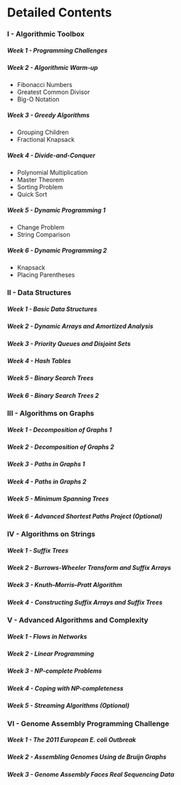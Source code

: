 # Detailed Contents

### I - Algorithmic Toolbox

##### Week 1 - Programming Challenges

##### Week 2 - Algorithmic Warm-up

- Fibonacci Numbers
- Greatest Common Divisor
- Big-O Notation

##### Week 3 - Greedy Algorithms

- Grouping Children
- Fractional Knapsack

##### Week 4 - Divide-and-Conquer

- Polynomial Multiplication
- Master Theorem
- Sorting Problem
- Quick Sort

##### Week 5 - Dynamic Programming 1

- Change Problem
- String Comparison

##### Week 6 - Dynamic Programming 2

- Knapsack
- Placing Parentheses

### II - Data Structures

##### Week 1 - Basic Data Structures
##### Week 2 - Dynamic Arrays and Amortized Analysis
##### Week 3 - Priority Queues and Disjoint Sets
##### Week 4 - Hash Tables
##### Week 5 - Binary Search Trees
##### Week 6 - Binary Search Trees 2

### III - Algorithms on Graphs

##### Week 1 - Decomposition of Graphs 1
##### Week 2 - Decomposition of Graphs 2
##### Week 3 - Paths in Graphs 1
##### Week 4 - Paths in Graphs 2
##### Week 5 - Minimum Spanning Trees
##### Week 6 - Advanced Shortest Paths Project (Optional)

### IV - Algorithms on Strings

##### Week 1 - Suffix Trees
##### Week 2 - Burrows-Wheeler Transform and Suffix Arrays
##### Week 3 - Knuth–Morris–Pratt Algorithm
##### Week 4 - Constructing Suffix Arrays and Suffix Trees

### V - Advanced Algorithms and Complexity

##### Week 1 - Flows in Networks
##### Week 2 - Linear Programming
##### Week 3 - NP-complete Problems
##### Week 4 - Coping with NP-completeness
##### Week 5 - Streaming Algorithms (Optional)

### VI - Genome Assembly Programming Challenge

##### Week 1 - The 2011 European E. coli Outbreak
##### Week 2 - Assembling Genomes Using de Bruijn Graphs
##### Week 3 - Genome Assembly Faces Real Sequencing Data
